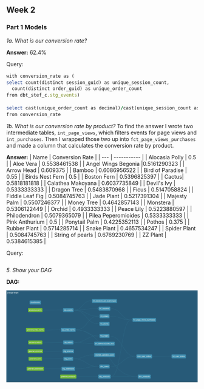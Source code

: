 ## Week 2 

### Part 1 Models 

*1a. What is our conversion rate?*

 **Answer:**
62.4%

Query:
```ruby
with conversion_rate as (
select count(distinct session_guid) as unique_session_count, 
  count(distinct order_guid) as unique_order_count
from dbt_stef_c.stg_events)

select cast(unique_order_count as decimal)/cast(unique_session_count as decimal) as solution
from conversion_rate 
```

*1b. What is our conversion rate by product?*
To find the answer I wrote two intermediate tables, `int_page_views`, which  filters events for page views and  `int_purchases`. Then I wrapped those two up into `fct_page_views_purchases` and made a column that calculates the conversion rate by product. 

 **Answer:**
| Name | Conversion Rate |
| --- | ----------- |
| Alocasia Polly |	0.5 |
| Aloe Vera |	0.5538461538 |
| Angel Wings Begonia	 |0.5161290323 |
| Arrow Head |	0.609375 |
| Bamboo |	0.6086956522 |
| Bird of Paradise |	0.55 |
| Birds Nest Fern |	0.5 |
| Boston Fern |	0.5396825397 |
| Cactus|	0.5818181818 |
| Calathea Makoyana |	0.6037735849 |
| Devil's Ivy	| 0.5333333333 |
| Dragon Tree	| 0.5483870968 |
| Ficus	| 0.5147058824 |
| Fiddle Leaf Fig |	0.5084745763 |
| Jade Plant |	0.5217391304 |
| Majesty Palm |	0.5507246377 |
| Money Tree |	0.4642857143 |
| Monstera |	0.5306122449 |
| Orchid |	0.4933333333 |
| Peace Lily |	0.5223880597 |
| Philodendron |	0.5079365079 |
| Pilea Peperomioides |	0.5333333333 |
| Pink Anthurium |	0.5 |
| Ponytail Palm	| 0.4225352113 |
| Pothos |	0.375 |
| Rubber Plant |	0.5714285714 |
| Snake Plant |	0.4657534247 |
| Spider Plant |	0.5084745763 |
| String of pearls |	0.6769230769 |
| ZZ Plant |	0.5384615385 |

Query:
```ruby

```
*5. Show your DAG*

**DAG:**

![](DAGweek3.png)